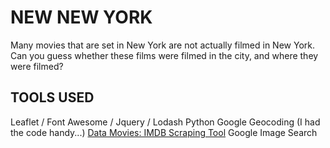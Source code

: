 # NEW NEW YORK

Many movies that are set in New York are not actually filmed in New York. Can you guess whether these films were filmed in the city, and where they were filmed?

## TOOLS USED

Leaflet / Font Awesome / Jquery / Lodash
Python
Google Geocoding (I had the code handy...)
[Data Movies: IMDB Scraping Tool](https://github.com/hadley/data-movies)
Google Image Search